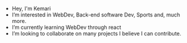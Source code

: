 - Hey, I'm Kemari
- I’m interested in WebDev, Back-end software Dev, Sports and, much more.
- I’m currently learning WebDev through react 
- I’m looking to collaborate on many projects I believe I can contribute. 


<!---
KS-ChenLoy/KS-ChenLoy is a ✨ special ✨ repository because its `README.md` (this file) appears on your GitHub profile.
You can click the Preview link to take a look at your changes.
--->
